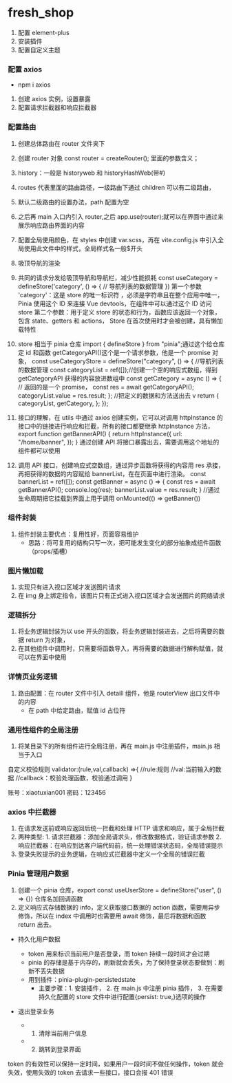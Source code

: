 # fresh_shop

1. 配置 element-plus
2. 安装插件
3. 配置自定义主题

### 配置 axios

- npm i axios

1. 创建 axios 实例，设置暴露
2. 配置请求拦截器和响应拦截器

### 配置路由

1. 创建总体路由在 router 文件夹下
2. 创建 router 对象
   const router = createRouter();
   里面的参数含义；
3. history：一般是 historyweb 和 historyHashWeb(带#)
4. routes 代表里面的路由路径，一级路由下通过 children 可以有二级路由，
5. 默认二级路由的设置办法，path 配置为空
6. 之后再 main 入口内引入 router,之后 app.use(router);就可以在界面中通过<RouterView />来展示响应路由界面的内容
7. 配置全局使用颜色，在 styles 中创建 var.scss，再在 vite.config.js 中引入全局使用此文件中的样式，全局样式名一般$开头
8. 吸顶导航的渲染
9. 共同的请求分发给吸顶导航和导航栏，减少性能损耗
   const useCategory = defineStore('category', () => {
   // 导航列表的数据管理
   })
   第一个参数 'category'：这是 store 的唯一标识符 ，必须是字符串且在整个应用中唯一，Pinia 使用这个 ID 来连接 Vue devtools，在组件中可以通过这个 ID 访问 store
   第二个参数：用于定义 store 的状态和行为，函数应该返回一个对象，包含 state、getters 和 actions，
   Store 在首次使用时才会被创建，具有懒加载特性
10. store 相当于 pinia 仓库
    import { defineStore } from "pinia";通过这个给仓库定 id 和函数
    getCategoryAPI()这个是一个请求参数，他是一个 promise 对象，
    const useCategoryStore = defineStore("category", () => {
    //导航列表的数据管理
    const categoryList = ref([]);//创建一个空的响应式数组，得到 getCategoryAPI 获得的内容放进数组中
    const getCategory = async () => {
    // 返回的是一个 promise，
    const res = await getCategoryAPI();
    categoryList.value = res.result;
    };
    //把定义的数据和方法送出去 v
    return {
    categoryList,
    getCategory,
    };
    });

11. 接口的理解，在 utils 中通过 axios 创建实例，它可以对调用 httpInstance 的接口中的链接进行响应和拦截，所有的接口都要继承 httpInstance 方法，
    export function getBannerAPI() {
    return httpInstance({
    url: "/home/banner",
    });
    }
    通过创建 API 将接口暴露出去，需要调用这个地址的组件都可以使用
12. 调用 API 接口，创建响应式空数组，通过异步函数将获得的内容用 res 承接，再把获得的数据的内容赋给 bannerList，在在页面中进行渲染。
    const bannerList = ref([]);
    const getBanner = async () => {
    const res = await getBannerAPI();
    console.log(res);
    bannerList.value = res.result;
    }
    //通过生命周期把它挂载到界面上用于调用
    onMounted(() => getBanner())

### 组件封装

1. 组件封装主要优点：复用性好，页面容易维护
   - 思路：将可复用的结构只写一次，把可能发生变化的部分抽象成组件函数（props/插槽）

### 图片懒加载

1. 实现只有进入视口区域才发送图片请求
2. <img v-img-lazy="item.picture" />在 img 身上绑定指令，该图片只有正式进入视口区域才会发送图片的网络请求

### 逻辑拆分

1. 将业务逻辑封装为以 use 开头的函数，将业务逻辑封装进去，之后将需要的数据 return 为对象，
2. 在其他组件中调用时，只需要将函数导入，再将需要的数据进行解构赋值，就可以在界面中使用

### 详情页业务逻辑

1. 路由配置：在 router 文件中引入 detaill 组件，他是 routerView 出口文件中的内容
   - 在 path 中给定路由，赋值 id 占位符

### 通用性组件的全局注册

1. 将某目录下的所有组件进行全局注册，再在 main.js 中注册插件，main.js 相当于入口

自定义校验规则
validator:(rule,val,callback) =>{
//rule:规则
//val:当前输入的数据
//callback：校验处理函数，校验通过调用
}

账号：xiaotuxian001
密码：123456

### axios 中拦截器

1. 在请求发送前或响应返回后统一拦截和处理 HTTP 请求和响应，属于全局拦截
2. 两种类型: 1. 请求拦截器：添加全局请求头，修改数据格式，验证请求参数 2.响应拦截器：在响应到达客户端代码前，统一处理错误状态码，全局错误提示
3. 登录失败提示的业务逻辑，在响应式拦截器中定义一个全局的错误拦截

### Pinia 管理用户数据

1. 创建一个 pinia 仓库，export const useUserStore = defineStore("user", () => {}) 仓库名加回调函数
2. 定义响应式存储数据的 info，定义获取接口数据的 action 函数，需要用异步修饰，所以在 index 中调用时也需要用 await 修饰，最后将数据和函数 return 出去。

- 持久化用户数据

  - token 用来标识当前用户是否登录，而 token 持续一段时间才会过期
  - pinia 的存储是基于内存的，刷新就会丢失，为了保持登录状态要做到：刷新不丢失数据
  - 用到插件：pinia-plugin-persistedstate
    - 主要步骤：1. 安装插件， 2. 在 main.js 中注册 pinia 插件， 3. 在需要持久化配置的 store 文件中进行配置{persist: true,}选项的操作

- 退出登录业务
  - 1. 清除当前用户信息
  - 2. 跳转到登录界面

token 的有效性可以保持一定时间，如果用户一段时间不做任何操作，token 就会失效，使用失效的 token 去请求一些接口，接口会报 401 错误
